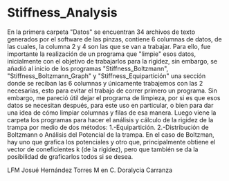 # Stiffness_Analysis
En la primera carpeta "Datos" se encuentran 34 archivos de texto generados por el software de las pinzas, contiene 6 columnas de datos, de las cuales, la columna 2 y 4 son las que se van a trabajar. Para ello, fue importante la realización de un programa que "limpie" esos datos, inicialmente con el objetivo de trabajarlos para la rigidez, sin embargo, se añadió al inicio de los programas "Stiffness_Boltzmann", "Stiffness_Boltzmann_Graph" y "Stiffness_Equipartición" una sección donde se reciban las 6 columnas y únicamente trabajemos con las 2 necesarias, esto para evitar el trabajo de correr primero un programa. Sin embargo, me pareció útil dejar el programa de limpieza, por si es que esos datos se necesitan después, para este uso en particular, o bien para dar una idea de cómo limpiar columnas y filas de esa manera. Luego viene la carpeta los programas para hacer el análisis y cálculo de la rigidez de la trampa por medio de dos métodos:
    1.-Equipartición. 
    2.-Distribución de Boltzmann o Análisis del Potencial de la trampa. 
En el caso de Boltzman, hay uno que grafica los potenciales y otro que, principalmente obtiene el vector de coneficientes k (de la rigidez), pero que también se da la posibilidad de graficarlos todos si se desea.

LFM Josué Hernández Torres 
M en C. Doralycia Carranza
